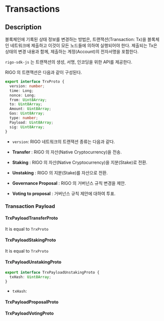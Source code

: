 # Transactions

## Description

블록체인에 기록된 상태 정보를 변경하는 방법은, 트랜잭션(Transaction: Tx)을 블록체인 네트워크에 제출하고 이것이 모든 노드들에 의하여 실행되어야 한다.
제출되는 Tx은 상태의 변경 내용과 함께, 제출하는 계정(Account)의 전자서명을 포함한다.

`rigo-sdk-js` 는 트랜잭션의 생성, 서명, 인코딩을 위한 API를 제공한다.

RIGO 의 트랜잭션은 다음과 같이 구성된다.

```ts
export interface TrxProto {
  version: number;
  time: Long;
  nonce: Long;
  from: Uint8Array;
  to: Uint8Array;
  Amount: Uint8Array;
  Gas: Uint8Array;
  type: number;
  Payload: Uint8Array;
  sig: Uint8Array;
}
```

- `version`: 
RIGO 네트워크의 트랜잭션 종류는 다음과 같다.

- **Transfer** : RIGO 의 자산(Native Cryptocurrency)을 전송.
- **Staking** : RIGO 의 자산(Native Cryptocurrency)을 지분(Stake)로 전환.
- **Unstaking** : RIGO 의 지분(Stake)를 자산으로 전환.
- **Governance Proposal** : RIGO 의 거버넌스 규칙 변경을 제안.
- **Voting to proposal** : 거버넌스 규칙 제안에 대하여 투표.




### Transaction Payload
#### TrxPayloadTransferProto

It is equal to `TrxProto`

#### TrxPayloadStakingProto

It is equal to `TrxProto`

#### TrxPayloadUnstakingProto

```ts
export interface TrxPayloadUnstakingProto {
  txHash: Uint8Array;
}
```

- `txHash`: 

#### TrxPayloadProposalProto

#### TrxPayloadVotingProto

